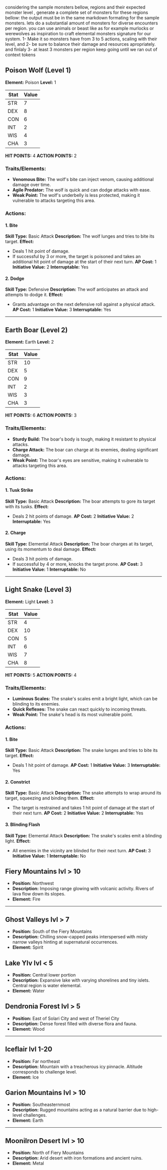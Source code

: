 

considering the sample monsters  bellow, regions and their expected monster level , generate a complete set of monsters for these regions bellow:
the output must be in the same markdown formating for the sample monsters. lets do a substantial amount of monsters for diverse encounters per region. you can use animals  or beast like as for example murlocks or werewolves as inspiration to craft elemental monsters signature for our system.
1- Make it so monsters have from 3 to 5 actions, scaling with their level, and 2- be sure to balance their damage and resources apropriately. and finlaly 3- at least 3 monsters per region
keep going until we ran out of context tokens


## **Poison Wolf (Level 1)**

**Element:** Poison
**Level:** 1

| Stat  | Value |
|-------|-------|
| STR   | 7     |
| DEX   | 8     |
| CON   | 6     |
| INT   | 2     |
| WIS   | 4     |
| CHA   | 3     |

**HIT POINTS:** 4
**ACTION POINTS:** 2

### **Traits/Elements:**
- **Venomous Bite:** The wolf's bite can inject venom, causing additional damage over time.
- **Agile Predator:** The wolf is quick and can dodge attacks with ease.
- **Weak Point:** The wolf's underbelly is less protected, making it vulnerable to attacks targeting this area.

### **Actions:**
#### **1. Bite**
**Skill Type:** Basic Attack
**Description:** The wolf lunges and tries to bite its target.
**Effect:** 
- Deals 1 hit point of damage.
- If successful by 3 or more, the target is poisoned and takes an additional hit point of damage at the start of their next turn.
**AP Cost:** 1
**Initiative Value:** 2
**Interruptable:** Yes

#### **2. Dodge**
**Skill Type:** Defensive
**Description:** The wolf anticipates an attack and attempts to dodge it.
**Effect:** 
- Grants advantage on the next defensive roll against a physical attack.
**AP Cost:** 1
**Initiative Value:** 3
**Interruptable:** Yes

---

## **Earth Boar (Level 2)**

**Element:** Earth
**Level:** 2

| Stat  | Value |
|-------|-------|
| STR   | 10    |
| DEX   | 5     |
| CON   | 9     |
| INT   | 2     |
| WIS   | 3     |
| CHA   | 3     |

**HIT POINTS:** 6
**ACTION POINTS:** 3

### **Traits/Elements:**
- **Sturdy Build:** The boar's body is tough, making it resistant to physical attacks.
- **Charge Attack:** The boar can charge at its enemies, dealing significant damage.
- **Weak Point:** The boar's eyes are sensitive, making it vulnerable to attacks targeting this area.

### **Actions:**
#### **1. Tusk Strike**
**Skill Type:** Basic Attack
**Description:** The boar attempts to gore its target with its tusks.
**Effect:** 
- Deals 2 hit points of damage.
**AP Cost:** 2
**Initiative Value:** 2
**Interruptable:** Yes

#### **2. Charge**
**Skill Type:** Elemental Attack
**Description:** The boar charges at its target, using its momentum to deal damage.
**Effect:** 
- Deals 3 hit points of damage. 
- If successful by 4 or more, knocks the target prone.
**AP Cost:** 3
**Initiative Value:** 1
**Interruptable:** No

---

## **Light Snake (Level 3)**

**Element:** Light
**Level:** 3

| Stat  | Value |
|-------|-------|
| STR   | 4     |
| DEX   | 10    |
| CON   | 5     |
| INT   | 6     |
| WIS   | 7     |
| CHA   | 8     |

**HIT POINTS:** 5
**ACTION POINTS:** 4

### **Traits/Elements:**
- **Luminous Scales:** The snake's scales emit a bright light, which can be blinding to its enemies.
- **Quick Reflexes:** The snake can react quickly to incoming threats.
- **Weak Point:** The snake's head is its most vulnerable point.

### **Actions:**
#### **1. Bite**
**Skill Type:** Basic Attack
**Description:** The snake lunges and tries to bite its target.
**Effect:** 
- Deals 1 hit point of damage.
**AP Cost:** 1
**Initiative Value:** 3
**Interruptable:** Yes

#### **2. Constrict**
**Skill Type:** Basic Attack
**Description:** The snake attempts to wrap around its target, squeezing and binding them.
**Effect:** 
- The target is restrained and takes 1 hit point of damage at the start of their next turn.
**AP Cost:** 2
**Initiative Value:** 2
**Interruptable:** Yes

#### **3. Blinding Flash**
**Skill Type:** Elemental Attack
**Description:** The snake's scales emit a blinding light.
**Effect:** 
- All enemies in the vicinity are blinded for their next turn.
**AP Cost:** 3
**Initiative Value:** 1 
**Interruptable:** No







##  Fiery Mountains lvl > 10
* **Position:** Northwest
* **Description:** Imposing range glowing with volcanic activity. Rivers of lava flow down its slopes.
* **Element:** Fire

---

##  Ghost Valleys lvl > 7
* **Position:** South of the Fiery Mountains
* **Description:** Chilling snow-capped peaks interspersed with misty narrow valleys hinting at supernatural occurrences.
* **Element:** Spirit


##  Lake Ylv lvl < 5
* **Position:** Central lower portion
* **Description:** Expansive lake with varying shorelines and tiny islets. Central region is water elemental.
* **Element:** Water

##  Dendronia Forest lvl > 5
* **Position:** East of Solari City and west of Theriel City
* **Description:** Dense forest filled with diverse flora and fauna.
* **Element:** Wood

---

##  Iceflair lvl 1-20
* **Position:** Far northeast
* **Description:** Mountain with a treacherous icy pinnacle. Altitude corresponds to challenge level.
* **Element:** Ice

## Garion Mountains lvl > 10
* **Position:** Southeasternmost
* **Description:** Rugged mountains acting as a natural barrier due to high-level challenges.
* **Element:** Earth

---

## MooniIron Desert lvl > 10
* **Position:** North of Fiery Mountains
* **Description:** Arid desert with iron formations and ancient ruins.
* **Element:** Metal


